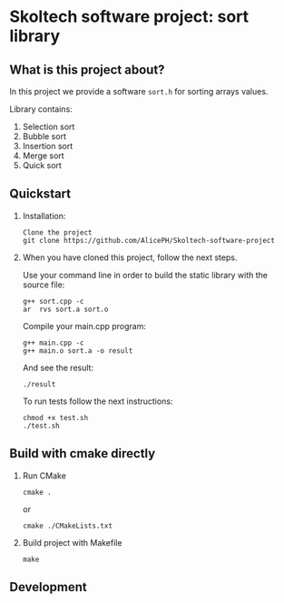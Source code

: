 Skoltech software project: sort library
===================================

## What is this project about?

In this project we provide a software `sort.h` for sorting arrays values.

Library contains:
1) Selection sort
2) Bubble sort
3) Insertion sort
4) Merge sort
5) Quick sort


## Quickstart
1) Installation:
    ```
    Clone the project
    git clone https://github.com/AlicePH/Skoltech-software-project
     ```   
2) When you have cloned this project, follow the next steps.
   
   Use your command line in order to build the static library with the source file:
   
   ```
   g++ sort.cpp -c
   ar  rvs sort.a sort.o 
   ```

   Compile your main.cpp program:
   ```
   g++ main.cpp -c
   g++ main.o sort.a -o result
   ```

   And see the result:
   ```
   ./result
   ```
   To run tests follow the next instructions:
   ```
   chmod +x test.sh
   ./test.sh
   ```
## Build with cmake directly
1) Run CMake
    ```
    cmake .
    ```
    or 
    ```
    cmake ./CMakeLists.txt
    ```
2) Build project with Makefile
    ```
    make
    ```


## Development


